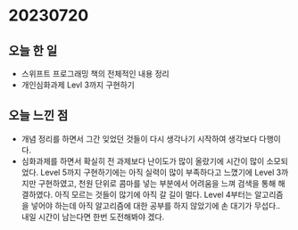 # 20230720
## 오늘 한 일
- 스위프트 프로그래밍 책의 전체적인 내용 정리
- 개인심화과제 Levl 3까지 구현하기

## 오늘 느낀 점
- 개념 정리를 하면서 그간 잊었던 것들이 다시 생각나기 시작하여 생각보다 다행이다.
- 심화과제를 하면서 확실히 전 과제보다 난이도가 많이 올랐기에 시간이 많이 소모되었다. Level 5까지 구현하기에는 아직 실력이 많이 부족하다고 느꼈기에 Level 3까지만 구현하였고, 천원 단위로 콤마를 넣는 부분에서 어려움을 느껴 검색을 통해 해결하였다. 아직 모르는 것들이 많기에 아직 갈 길이 멀다. Level 4부터는 알고리즘을 넣어야 하는데 아직 알고리즘에 대한 공부를 하지 않았기에 손 대기가 무섭다.. 내일 시간이 남는다면 한번 도전해봐야 겠다.
